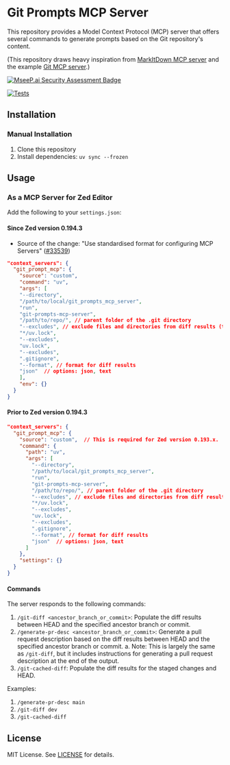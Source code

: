 # Git Prompts MCP Server

This repository provides a Model Context Protocol (MCP) server that offers several commands to generate prompts based on the Git repository's content.

(This repository draws heavy inspiration from [MarkItDown MCP server](https://github.com/KorigamiK/markitdown_mcp_server) and the example [Git MCP server](https://github.com/modelcontextprotocol/servers/tree/main/src/git).)

[![MseeP.ai Security Assessment Badge](https://mseep.net/pr/ceshine-git-prompts-mcp-server-badge.png)](https://mseep.ai/app/ceshine-git-prompts-mcp-server)

[![Tests](https://github.com/ceshine/git-prompts-mcp-server/actions/workflows/run_tests.yml/badge.svg)](https://github.com/ceshine/git-prompts-mcp-server/actions/workflows/run_tests.yml)

## Installation

### Manual Installation

1. Clone this repository
2. Install dependencies: `uv sync --frozen`

## Usage

### As a MCP Server for Zed Editor

Add the following to your `settings.json`:

#### Since Zed version 0.194.3

* Source of the change: "Use standardised format for configuring MCP Servers" ([#33539](https://github.com/zed-industries/zed/pull/33539))

```json
"context_servers": {
  "git_prompt_mcp": {
    "source": "custom",
    "command": "uv",
    "args": [
    "--directory",
    "/path/to/local/git_prompts_mcp_server",
    "run",
    "git-prompts-mcp-server",
    "/path/to/repo/", // parent folder of the .git directory
    "--excludes", // exclude files and directories from diff results (the server use fnmatch in the backend)
    "*/uv.lock",
    "--excludes",
    "uv.lock",
    "--excludes",
    ".gitignore",
    "--format", // format for diff results
    "json"  // options: json, text
    ],
    "env": {}
  }
}
```

#### Prior to Zed version 0.194.3

```json
"context_servers": {
  "git_prompt_mcp": {
    "source": "custom",  // This is required for Zed version 0.193.x.
    "command": {
      "path": "uv",
      "args": [
        "--directory",
        "/path/to/local/git_prompts_mcp_server",
        "run",
        "git-prompts-mcp-server",
        "/path/to/repo/", // parent folder of the .git directory
        "--excludes", // exclude files and directories from diff results (the server use fnmatch in the backend)
        "*/uv.lock",
        "--excludes",
        "uv.lock",
        "--excludes",
        ".gitignore",
        "--format", // format for diff results
        "json"  // options: json, text
      ]
    },
    "settings": {}
  }
}
```

#### Commands

The server responds to the following commands:

1. `/git-diff <ancestor_branch_or_commit>`: Populate the diff results between HEAD and the specified ancestor branch or commit.
2. `/generate-pr-desc <ancestor_branch_or_commit>`: Generate a pull request description based on the diff results between HEAD and the specified ancestor branch or commit.
  a.  Note: This is largely the same as `/git-diff`, but it includes instructions for generating a pull request description at the end of the output.
3. `/git-cached-diff`: Populate the diff results for the staged changes and HEAD.

Examples:

1. `/generate-pr-desc main`
2. `/git-diff dev`
3. `/git-cached-diff`

## License

MIT License. See [LICENSE](LICENSE) for details.
